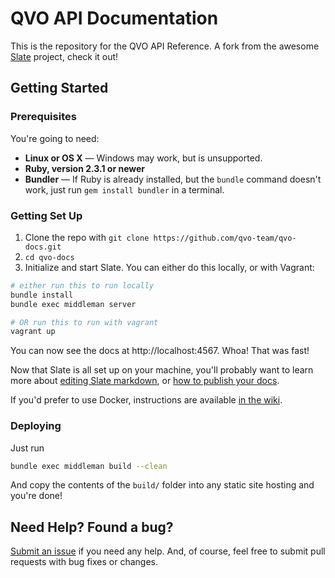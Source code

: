 # QVO API Documentation

This is the repository for the QVO API Reference. A fork from the awesome [Slate](https://lord.github.io/slate) project, check it out!

## Getting Started

### Prerequisites

You're going to need:

 - **Linux or OS X** — Windows may work, but is unsupported.
 - **Ruby, version 2.3.1 or newer**
 - **Bundler** — If Ruby is already installed, but the `bundle` command doesn't work, just run `gem install bundler` in a terminal.

### Getting Set Up

1. Clone the repo with `git clone https://github.com/qvo-team/qvo-docs.git`
2. `cd qvo-docs`
3. Initialize and start Slate. You can either do this locally, or with Vagrant:

```bash
# either run this to run locally
bundle install
bundle exec middleman server

# OR run this to run with vagrant
vagrant up
```

You can now see the docs at http://localhost:4567. Whoa! That was fast!

Now that Slate is all set up on your machine, you'll probably want to learn more about [editing Slate markdown](https://github.com/lord/slate/wiki/Markdown-Syntax), or [how to publish your docs](https://github.com/lord/slate/wiki/Deploying-Slate).

If you'd prefer to use Docker, instructions are available [in the wiki](https://github.com/lord/slate/wiki/Docker).


### Deploying

Just run

```bash
bundle exec middleman build --clean
```

And copy the contents of the `build/` folder into any static site hosting and you're done!

Need Help? Found a bug?
--------------------

[Submit an issue](https://github.com/qvo-team/qvo-docs/issues) if you need any help. And, of course, feel free to submit pull requests with bug fixes or changes.
